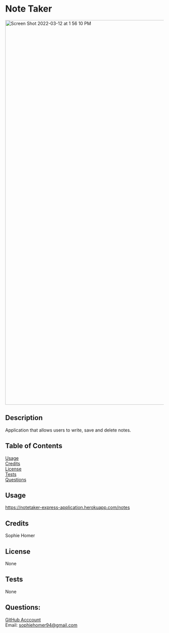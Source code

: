 # Note Taker

<img width="1219" alt="Screen Shot 2022-03-12 at 1 56 10 PM" src="https://user-images.githubusercontent.com/95515946/158036448-0f2446d6-924d-41a2-84b5-30fba9b0c814.png">

## Description 
Application that allows users to write, save and delete notes.

## Table of Contents 
[Usage](#usage)  <br>
[Credits](#credits)  <br>
[License](#license)  <br>
[Tests](#tests)  <br>
[Questions](#questions)  <br>

## Usage
https://notetaker-express-application.herokuapp.com/notes 

## Credits
Sophie Homer

## License 
None

## Tests
None

## Questions:
[GitHub Acccount](https://github.com/sophiehomer) <br>
Email: sophiehomer94@gmail.com
